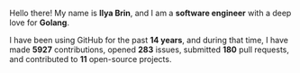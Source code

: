 Hello there! My name is **Ilya Brin**, and I am a **software engineer** with a deep love for **Golang**.

I have been using GitHub for the past **14 years**, and during that time, I have made **5927** contributions, opened **283** issues, submitted **180** pull requests, and contributed to **11** open-source projects.
